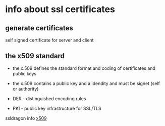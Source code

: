 # info about ssl certificates



## generate certificates
self signed certificate for server and client

## the x509 standard
* the x.509 defines the standard format and coding of certificates and public keys
* the x.509 contains a public key and a idendity and must be signet (self or authority)
  
* DER - distinguished encoding rules
* PKI - public key infrastructure for SSL/TLS

ssldragon info [x509](https://www.ssldragon.com/de/blog/was-ist-x-509-zertifikat/)
  
